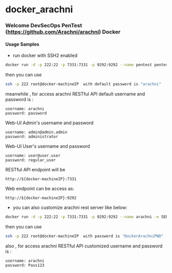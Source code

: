 # docker_arachni

### Welcome DevSecOps PenTest (https://github.com/Arachni/arachni) Docker


#### Usage Samples

- run docker with SSH2 enabled

```sh
docker run -d -p 222:22 -p 7331:7331 -p 9292:9292 --name pentest pentest
```
then you can use
```sh
ssh -p 222 root@docker-machineIP  with default password is "arachni"
```
meanwhile , for access arachni RESTful API default username and password is :
```text
username: arachni
password: password
```
Web-UI Admin's username and password
```text
username: admin@admin.admin
password: administrator
```
Web-UI User's username and password
```text
username: user@user.user
password: regular_user
```
RESTful API endpoint will be
```text
http://${docker-machineIP}:7331
```
Web endpoint can be access as:
```text
http://${docker-machineIP}:9292
```

- you can also customize arachni rest server like below:

```sh
docker run -d -p 222:22 -p 7331:7331 -p 9292:9292 --name arachni -e SERVER_ROOT_PASSWORD="DockerArachniPWD" -e ARACHNI_PARAMS="--authentication-username arachni --authentication-password Pass123 --only-positives"  arachni:1.4

```
then you can use
```sh
ssh -p 222 root@docker-machineIP  with password is "DockerArachniPWD"
```
also , for access arachni RESTful API customized username and password is :
```text
username: arachni
password: Pass123
```
